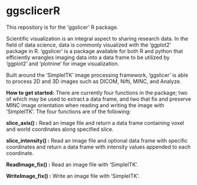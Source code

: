 # ggsclicerR
This repository is for the 'ggslicer' R package.

Scientific visualization is an integral aspect to sharing research data. In the field of data science, data is commonly visualized with the ‘ggplot2’ package in R. ‘ggslicer’ is a package available for both R and python that efficiently wrangles imaging data into a data frame to be utilized by ‘ggplot2’ and ‘plotnine’ for image visualization.

Built around the ‘SimpleITK’ image processing framework, ‘ggslicer’ is able to process 2D and 3D images such as DICOM, Nifti, MINC, and Analyze.

**How to get started:**
There are currently four functions in the package; two of which may be used to extract a data frame, and two that fix and preserve MINC image orientation when reading and writing the image with ‘SimpleITK’. The four functions are of the following:

**slice_axis() :** 
  Read an image file and return a data frame containing voxel and world coordinates along specified slice.

**slice_intensity() :** 
  Read an image file and optional data frame with specific coordinates and return a data frame with intensity values appended to each coordinate.

**ReadImage_fix() :** 
  Read an image file with ‘SimpleITK’.

**WriteImage_fix() :** 
  Write an image file with ‘SimpleITK’.
